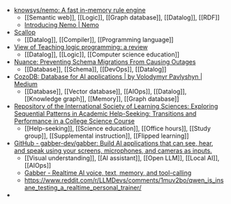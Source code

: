 - [knowsys/nemo: A fast in-memory rule engine](https://github.com/knowsys/nemo)
	- [[Semantic web]], [[Logic]], [[Graph database]], [[Datalog]], [[RDF]]
	- [Introducing Nemo | Nemo](https://knowsys.github.io/nemo-doc/)
- [Scallop](https://www.scallop-lang.org/)
	- [[Datalog]], [[Compiler]], [[Programming language]]
- [View of Teaching logic programming: a review](https://acnsci.org/journal/index.php/cte/article/view/838/860)
	- [[Datalog]], [[Logic]], [[Computer science education]]
- [Nuance: Preventing Schema Migrations From Causing Outages](https://techblog.cloudkitchens.com/p/nuance-preventing-schema-migrations)
	- [[Database]], [[Schema]], [[DevOps]], [[Datalog]]
- [CozoDB: Database for AI applications | by Volodymyr Pavlyshyn | Medium](https://volodymyrpavlyshyn.medium.com/cozodb-database-for-ai-applications-d89fadc681fe)
	- [[Database]], [[Vector database]], [[AIOps]], [[Datalog]], [[Knowledge graph]], [[Memory]], [[Graph database]]
- [Repository of the International Society of Learning Sciences: Exploring Sequential Patterns in Academic Help-Seeking: Transitions and Performance in a College Science Course](https://repository.isls.org/handle/1/11356)
	- [[Help-seeking]], [[Science education]], [[Office hours]], [[Study group]], [[Supplemental instruction]], [[Flipped learning]]
- [GitHub - gabber-dev/gabber: Build AI applications that can see, hear, and speak using your screens, microphones, and cameras as inputs.](https://github.com/gabber-dev/gabber)
	- [[Visual understanding]], [[AI assistant]], [[Open LLM]], [[Local AI]], [[AIOps]]
	- [Gabber - Realtime AI voice, text, memory, and tool-calling](https://gabber.dev/)
	- https://www.reddit.com/r/LLMDevs/comments/1muv2bo/qwen_is_insane_testing_a_realtime_personal_trainer/
-